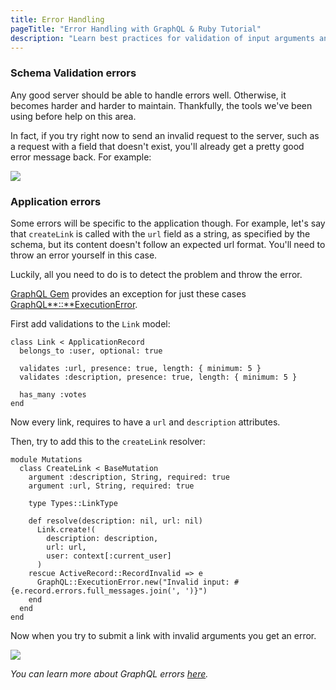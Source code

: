 ```yaml
---
title: Error Handling
pageTitle: "Error Handling with GraphQL & Ruby Tutorial"
description: "Learn best practices for validation of input arguments and implementing error handling in GraphQL with Ruby."
---
```


### Schema Validation errors

Any good server should be able to handle errors well. Otherwise, it becomes harder and harder to maintain. Thankfully, the tools we've been using before help on this area.

In fact, if you try right now to send an invalid request to the server, such as a request with a field that doesn't exist, you'll already get a pretty good error message back. For example:

![](http://i.imgur.com/wSYcR4S.png)

### Application errors

Some errors will be specific to the application though. For example, let's say that `createLink` is called with the `url` field as a string, as specified by the schema, but its content doesn't follow an expected url format. You'll need to throw an error yourself in this case.

Luckily, all you need to do is to detect the problem and throw the error.

[GraphQL Gem](http://graphql-ruby.org/) provides an exception for just these cases [GraphQL**::**ExecutionError](http://graphql-ruby.org/mutations/mutation_errors.html#raising-errors).

<Instruction>

First add validations to the `Link` model:

```ruby(path=".../graphql-ruby/app/models/link.rb")
class Link < ApplicationRecord
  belongs_to :user, optional: true 

  validates :url, presence: true, length: { minimum: 5 }
  validates :description, presence: true, length: { minimum: 5 }

  has_many :votes
end
```

</Instruction>

Now every link, requires to have a `url` and `description` attributes.

<Instruction>

Then, try to add this to the `createLink` resolver:

```ruby(path=".../graphql-ruby/app/graphql/resolvers/create_link.rb")
module Mutations
  class CreateLink < BaseMutation
    argument :description, String, required: true
    argument :url, String, required: true

    type Types::LinkType

    def resolve(description: nil, url: nil)
      Link.create!(
        description: description,
        url: url,
        user: context[:current_user]
      )
    rescue ActiveRecord::RecordInvalid => e
      GraphQL::ExecutionError.new("Invalid input: #{e.record.errors.full_messages.join(', ')}")
    end
  end
end
```

</Instruction>

Now when you try to submit a link with invalid arguments you get an error.

![](http://i.imgur.com/e5ZgK9c.png)


*You can learn more about GraphQL errors [here](http://blog.rstankov.com/graphql-mutations-and-form-errors/).*



